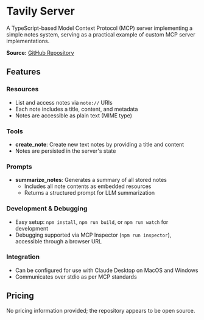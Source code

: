 # Tavily Server

A TypeScript-based Model Context Protocol (MCP) server implementing a simple notes system, serving as a practical example of custom MCP server implementations.

**Source:** [GitHub Repository](https://github.com/dkmaker/mcp-tavily-server)

## Features

### Resources
- List and access notes via `note://` URIs
- Each note includes a title, content, and metadata
- Notes are accessible as plain text (MIME type)

### Tools
- **create_note**: Create new text notes by providing a title and content
- Notes are persisted in the server's state

### Prompts
- **summarize_notes**: Generates a summary of all stored notes
    - Includes all note contents as embedded resources
    - Returns a structured prompt for LLM summarization

### Development & Debugging
- Easy setup: `npm install`, `npm run build`, or `npm run watch` for development
- Debugging supported via MCP Inspector (`npm run inspector`), accessible through a browser URL

### Integration
- Can be configured for use with Claude Desktop on MacOS and Windows
- Communicates over stdio as per MCP standards

## Pricing

No pricing information provided; the repository appears to be open source.